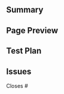 ## Summary

## Page Preview

## Test Plan

## Issues
Closes # 

<!-- [Optional]
## Future Followup  
-->
